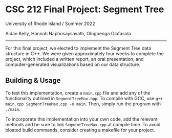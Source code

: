 # CSC 212 Final Project: Segment Tree

University of Rhode Island / Summer 2022

Aidan Kelly, Hannah Naphosaysavath, Olugbenga Olufasola

---

For this final project, we elected to implement the Segment Tree data structure in C++. We were given approximately four weeks to complete the project, which included a written report, an oral presentation, and computer-generated visualizations based on our data structure.

## Building & Usage
To test this implementation, create a `main.cpp` file and add any of the functionality outlined in `SegmentTreeMax.hpp`. To compile with GCC, use `g++ main.cpp SegmentTreeMax.cpp -o main`. Then, simply run the program with `./main`.

To incorporate this implementation into your own code, add the relevant methods and be sure to link `SegmentTreeMax.cpp` at compile time. To avoid bloated build commands, consider creating a makefile for your project.

